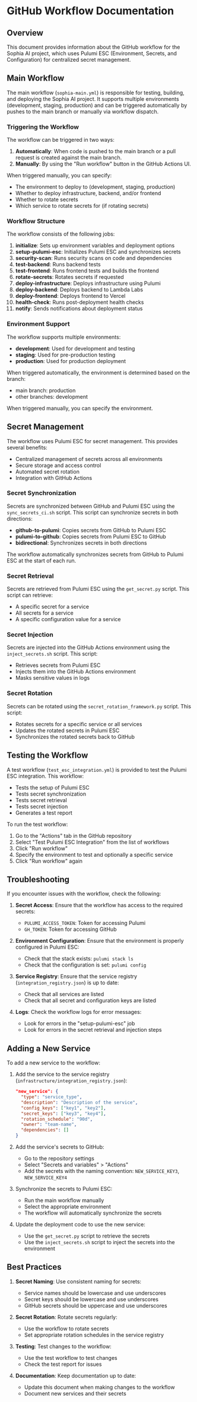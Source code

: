 # GitHub Workflow Documentation

## Overview

This document provides information about the GitHub workflow for the Sophia AI project, which uses Pulumi ESC (Environment, Secrets, and Configuration) for centralized secret management.

## Main Workflow

The main workflow (`sophia-main.yml`) is responsible for testing, building, and deploying the Sophia AI project. It supports multiple environments (development, staging, production) and can be triggered automatically by pushes to the main branch or manually via workflow dispatch.

### Triggering the Workflow

The workflow can be triggered in two ways:

1. **Automatically**: When code is pushed to the main branch or a pull request is created against the main branch.
2. **Manually**: By using the "Run workflow" button in the GitHub Actions UI.

When triggered manually, you can specify:
- The environment to deploy to (development, staging, production)
- Whether to deploy infrastructure, backend, and/or frontend
- Whether to rotate secrets
- Which service to rotate secrets for (if rotating secrets)

### Workflow Structure

The workflow consists of the following jobs:

1. **initialize**: Sets up environment variables and deployment options
2. **setup-pulumi-esc**: Initializes Pulumi ESC and synchronizes secrets
3. **security-scan**: Runs security scans on code and dependencies
4. **test-backend**: Runs backend tests
5. **test-frontend**: Runs frontend tests and builds the frontend
6. **rotate-secrets**: Rotates secrets if requested
7. **deploy-infrastructure**: Deploys infrastructure using Pulumi
8. **deploy-backend**: Deploys backend to Lambda Labs
9. **deploy-frontend**: Deploys frontend to Vercel
10. **health-check**: Runs post-deployment health checks
11. **notify**: Sends notifications about deployment status

### Environment Support

The workflow supports multiple environments:
- **development**: Used for development and testing
- **staging**: Used for pre-production testing
- **production**: Used for production deployment

When triggered automatically, the environment is determined based on the branch:
- main branch: production
- other branches: development

When triggered manually, you can specify the environment.

## Secret Management

The workflow uses Pulumi ESC for secret management. This provides several benefits:
- Centralized management of secrets across all environments
- Secure storage and access control
- Automated secret rotation
- Integration with GitHub Actions

### Secret Synchronization

Secrets are synchronized between GitHub and Pulumi ESC using the `sync_secrets_ci.sh` script. This script can synchronize secrets in both directions:
- **github-to-pulumi**: Copies secrets from GitHub to Pulumi ESC
- **pulumi-to-github**: Copies secrets from Pulumi ESC to GitHub
- **bidirectional**: Synchronizes secrets in both directions

The workflow automatically synchronizes secrets from GitHub to Pulumi ESC at the start of each run.

### Secret Retrieval

Secrets are retrieved from Pulumi ESC using the `get_secret.py` script. This script can retrieve:
- A specific secret for a service
- All secrets for a service
- A specific configuration value for a service

### Secret Injection

Secrets are injected into the GitHub Actions environment using the `inject_secrets.sh` script. This script:
- Retrieves secrets from Pulumi ESC
- Injects them into the GitHub Actions environment
- Masks sensitive values in logs

### Secret Rotation

Secrets can be rotated using the `secret_rotation_framework.py` script. This script:
- Rotates secrets for a specific service or all services
- Updates the rotated secrets in Pulumi ESC
- Synchronizes the rotated secrets back to GitHub

## Testing the Workflow

A test workflow (`test_esc_integration.yml`) is provided to test the Pulumi ESC integration. This workflow:
- Tests the setup of Pulumi ESC
- Tests secret synchronization
- Tests secret retrieval
- Tests secret injection
- Generates a test report

To run the test workflow:
1. Go to the "Actions" tab in the GitHub repository
2. Select "Test Pulumi ESC Integration" from the list of workflows
3. Click "Run workflow"
4. Specify the environment to test and optionally a specific service
5. Click "Run workflow" again

## Troubleshooting

If you encounter issues with the workflow, check the following:

1. **Secret Access**: Ensure that the workflow has access to the required secrets:
   - `PULUMI_ACCESS_TOKEN`: Token for accessing Pulumi
   - `GH_TOKEN`: Token for accessing GitHub

2. **Environment Configuration**: Ensure that the environment is properly configured in Pulumi ESC:
   - Check that the stack exists: `pulumi stack ls`
   - Check that the configuration is set: `pulumi config`

3. **Service Registry**: Ensure that the service registry (`integration_registry.json`) is up to date:
   - Check that all services are listed
   - Check that all secret and configuration keys are listed

4. **Logs**: Check the workflow logs for error messages:
   - Look for errors in the "setup-pulumi-esc" job
   - Look for errors in the secret retrieval and injection steps

## Adding a New Service

To add a new service to the workflow:

1. Add the service to the service registry (`infrastructure/integration_registry.json`):
   ```json
   "new_service": {
     "type": "service_type",
     "description": "Description of the service",
     "config_keys": ["key1", "key2"],
     "secret_keys": ["key3", "key4"],
     "rotation_schedule": "90d",
     "owner": "team-name",
     "dependencies": []
   }
   ```

2. Add the service's secrets to GitHub:
   - Go to the repository settings
   - Select "Secrets and variables" > "Actions"
   - Add the secrets with the naming convention: `NEW_SERVICE_KEY3`, `NEW_SERVICE_KEY4`

3. Synchronize the secrets to Pulumi ESC:
   - Run the main workflow manually
   - Select the appropriate environment
   - The workflow will automatically synchronize the secrets

4. Update the deployment code to use the new service:
   - Use the `get_secret.py` script to retrieve the secrets
   - Use the `inject_secrets.sh` script to inject the secrets into the environment

## Best Practices

1. **Secret Naming**: Use consistent naming for secrets:
   - Service names should be lowercase and use underscores
   - Secret keys should be lowercase and use underscores
   - GitHub secrets should be uppercase and use underscores

2. **Secret Rotation**: Rotate secrets regularly:
   - Use the workflow to rotate secrets
   - Set appropriate rotation schedules in the service registry

3. **Testing**: Test changes to the workflow:
   - Use the test workflow to test changes
   - Check the test report for issues

4. **Documentation**: Keep documentation up to date:
   - Update this document when making changes to the workflow
   - Document new services and their secrets
